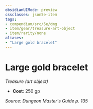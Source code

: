 ```yaml
---
obsidianUIMode: preview
cssclasses: json5e-item
tags:
- compendium/src/5e/dmg
- item/gear/treasure-art-object
- item/rarity/none
aliases: 
- "Large gold bracelet"
---
```

# Large gold bracelet
*Treasure (art object)*  

- **Cost**: 250 gp

*Source: Dungeon Master's Guide p. 135*